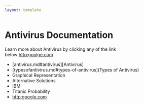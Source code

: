```yaml
---
layout: template
---
```


# Antivirus Documentation
Learn more about Antivirus by clicking any of the link below:[http:goolge.com](Google)
- [antivirus.md#antivirus][Antivirus]
- [typesofantivirus.md#types-of-antivirus](Types of Antivirus)
- Graphical Representation
- Alternative Solutions
- IBM
- Titanic Probability
- [http:google.com](Google)
